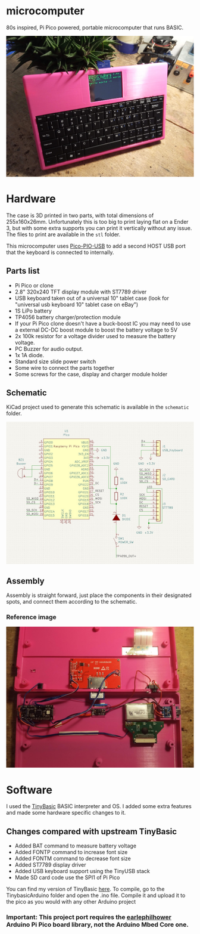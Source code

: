 # microcomputer
80s inspired, Pi Pico powered, portable microcomputer that runs BASIC.

![outside photo](outside-photo.jpg)

# Hardware

The case is 3D printed in two parts, with total dimensions of 255x160x26mm.
Unfortunately this is too big to print laying flat on a Ender 3, but with some extra supports you can print it vertically without any issue.
The files to print are available in the `stl` folder.

This microcomputer uses [Pico-PIO-USB](https://github.com/sekigon-gonnoc/Pico-PIO-USB) to add a second HOST USB port that the keyboard is connected to internally.
## Parts list
- Pi Pico or clone
- 2.8" 320x240 TFT display module with ST7789 driver
- USB keyboard taken out of a universal 10" tablet case (look for "universal usb keyboard 10" tablet case on eBay")
- 1S LiPo battery
- TP4056 battery charger/protection module
- If your Pi Pico clone doesn't have a buck-boost IC you may need to use a external DC-DC boost module to boost the battery voltage to 5V
- 2x 100k resistor for a voltage divider used to measure the battery voltage.
- PC Buzzer for audio output.
- 1x 1A diode.
- Standard size slide power switch
- Some wire to connect the parts together
- Some screws for the case, display and charger module holder

## Schematic
KiCad project used to generate this schematic is available in the `schematic` folder.

![schematic](schematic.jpg)

## Assembly
Assembly is straight forward, just place the components in their designated spots, and connect them according to the schematic.

### Reference image
![inside photo](inside-photo.jpg)

# Software

I used the [TinyBasic](https://github.com/slviajero/tinybasic) BASIC interpreter and OS.
I added some extra features and made some hardware specific changes to it.

## Changes compared with upstream TinyBasic
- Added BAT command to measure battery voltage
- Added FONTP command to increase font size
- Added FONTM command to decrease font size
- Added ST7789 display driver
- Added USB keyboard support using the TinyUSB stack
- Made SD card code use the SPI1 of Pi Pico

You can find my version of TinyBasic [here](https://github.com/stopnoanime/tinybasic). 
To compile, go to the TinybasicArduino folder and open the .ino file.
Compile it and upload it to the pico as you would with any other Arduino project

### Important: This project port requires the [earlephilhower](https://github.com/earlephilhower/arduino-pico) Arduino Pi Pico board library, not the Arduino Mbed Core one.